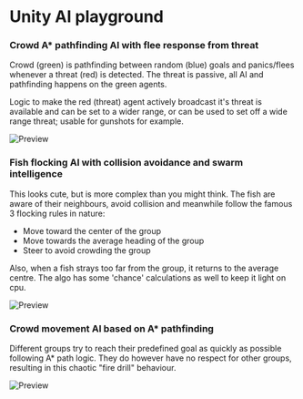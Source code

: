 # Unity AI playground

### Crowd A* pathfinding AI with flee response from threat
Crowd (green) is pathfinding between random (blue) goals and panics/flees whenever a threat (red) is detected. The threat is passive, all AI and pathfinding happens on the green agents. 

Logic to make the red (threat) agent actively broadcast it's threat is available and can be set to a wider range, or can be used to set off a wide range threat; usable for gunshots for example.

![Preview](https://i.imgur.com/WW3tgjE.gif)

### Fish flocking AI with collision avoidance and swarm intelligence
This looks cute, but is more complex than you might think. The fish are aware of their neighbours, avoid collision and meanwhile follow the famous 3 flocking rules in nature: 

* Move toward the center of the group
* Move towards the average heading of the group
* Steer to avoid crowding the group

Also, when a fish strays too far from the group, it returns to the average centre. The algo has some 'chance' calculations as well to keep it light on cpu.

![Preview](https://i.imgur.com/0BIUaUk.gif)

### Crowd movement AI based on A* pathfinding
Different groups try to reach their predefined goal as quickly as possible following A* path logic. They do however have no respect for other groups, resulting in this chaotic "fire drill" behaviour.

![Preview](https://i.imgur.com/1PLeu5y.gif)
